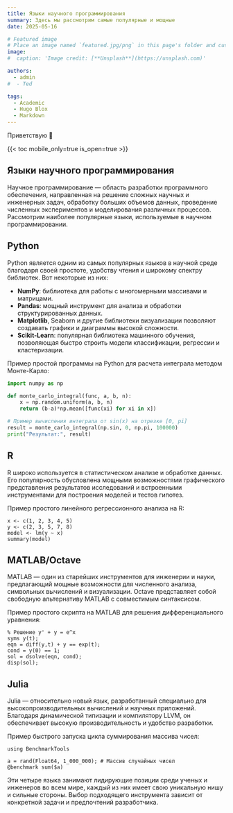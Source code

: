 ```yaml
---
title: Языки научного программирования
summary: Здесь мы рассмотрим самые популярные и мощные
date: 2025-05-16

# Featured image
# Place an image named `featured.jpg/png` in this page's folder and customize its options here.
image:
#  caption: 'Image credit: [**Unsplash**](https://unsplash.com)'

authors:
  - admin
#  - Ted

tags:
  - Academic
  - Hugo Blox
  - Markdown
---
```


Приветствую 👋

{{< toc mobile_only=true is_open=true >}}

## Языки научного программирования

Научное программирование — область разработки программного обеспечения, направленная на решение сложных научных и инженерных задач, обработку больших объемов данных, проведение численных экспериментов и моделирования различных процессов. Рассмотрим наиболее популярные языки, используемые в научном программировании.

[//]: # ([![The template is mobile first with a responsive design to ensure that your site looks stunning on every device.]&#40;https://raw.githubusercontent.com/wowchemy/wowchemy-hugo-modules/main/starters/academic/preview.png&#41;]&#40;https://hugoblox.com&#41;)

## Python

Python является одним из самых популярных языков в научной среде благодаря своей простоте, удобству чтения и широкому спектру библиотек. Вот некоторые из них:

 * **NumPy**: библиотека для работы с многомерными массивами и матрицами.
 * **Pandas**: мощный инструмент для анализа и обработки структурированных данных.
 * **Matplotlib**, Seaborn и другие библиотеки визуализации позволяют создавать графики и диаграммы высокой сложности.
 * **Scikit-Learn**: популярная библиотека машинного обучения, позволяющая быстро строить модели классификации, регрессии и кластеризации.

Пример простой программы на Python для расчета интеграла методом Монте-Карло:

```python
import numpy as np

def monte_carlo_integral(func, a, b, n):
    x = np.random.uniform(a, b, n)
    return (b-a)*np.mean([func(xi) for xi in x])

# Пример вычисления интеграла от sin(x) на отрезке [0, pi]
result = monte_carlo_integral(np.sin, 0, np.pi, 100000)
print("Результат:", result)
```

## R

R широко используется в статистическом анализе и обработке данных. Его популярность обусловлена мощными возможностями графического представления результатов исследований и встроенными инструментами для построения моделей и тестов гипотез.

Пример простого линейного регрессионного анализа на R:

```make
x <- c(1, 2, 3, 4, 5)
y <- c(2, 3, 5, 7, 8)
model <- lm(y ~ x)
summary(model)
```

## MATLAB/Octave

MATLAB — один из старейших инструментов для инженерии и науки, предлагающий мощные возможности для численного анализа, символьных вычислений и визуализации. Octave представляет собой свободную альтернативу MATLAB с совместимым синтаксисом.

Пример простого скрипта на MATLAB для решения дифференциального уравнения:

```make
% Решение y' + y = e^x
syms y(t);
eqn = diff(y,t) + y == exp(t);
cond = y(0) == 1;
sol = dsolve(eqn, cond);
disp(sol);
```

## Julia

Julia — относительно новый язык, разработанный специально для высокопроизводительных вычислений и научных приложений. Благодаря динамической типизации и компилятору LLVM, он обеспечивает высокую производительность и удобство разработки.

Пример быстрого запуска цикла суммирования массива чисел:

```make
using BenchmarkTools

a = rand(Float64, 1_000_000); # Массив случайных чисел
@benchmark sum($a)
```

Эти четыре языка занимают лидирующие позиции среди ученых и инженеров во всем мире, каждый из них имеет свою уникальную нишу и сильные стороны. Выбор подходящего инструмента зависит от конкретной задачи и предпочтений разработчика.
